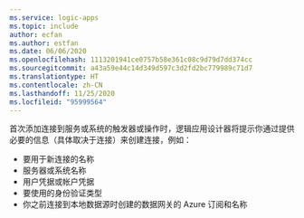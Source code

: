 ```yaml
---
ms.service: logic-apps
ms.topic: include
author: ecfan
ms.author: estfan
ms.date: 06/06/2020
ms.openlocfilehash: 1113201941ce0757b58e361c08c9d79d7dd374cc
ms.sourcegitcommit: a43a59e44c14d349d597c3d2fd2bc779989c71d7
ms.translationtype: HT
ms.contentlocale: zh-CN
ms.lasthandoff: 11/25/2020
ms.locfileid: "95999564"
---
```

首次添加连接到服务或系统的触发器或操作时，逻辑应用设计器将提示你通过提供必要的信息（具体取决于连接）来创建连接，例如：

* 要用于新连接的名称
* 服务器或系统名称
* 用户凭据或帐户凭据
* 要使用的身份验证类型
* 你之前连接到本地数据源时创建的数据网关的 Azure 订阅和名称
